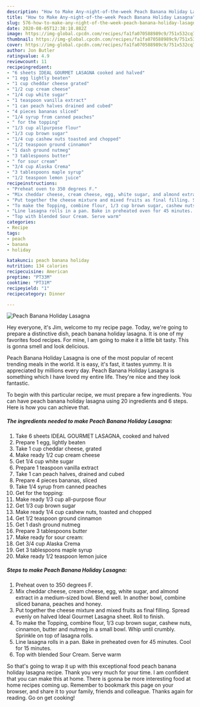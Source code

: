 ```yaml
---
description: "How to Make Any-night-of-the-week Peach Banana Holiday Lasagna"
title: "How to Make Any-night-of-the-week Peach Banana Holiday Lasagna"
slug: 576-how-to-make-any-night-of-the-week-peach-banana-holiday-lasagna
date: 2020-08-05T12:38:18.882Z
image: https://img-global.cpcdn.com/recipes/fa1fa070588989c9/751x532cq70/peach-banana-holiday-lasagna-recipe-main-photo.jpg
thumbnail: https://img-global.cpcdn.com/recipes/fa1fa070588989c9/751x532cq70/peach-banana-holiday-lasagna-recipe-main-photo.jpg
cover: https://img-global.cpcdn.com/recipes/fa1fa070588989c9/751x532cq70/peach-banana-holiday-lasagna-recipe-main-photo.jpg
author: Jon Butler
ratingvalue: 4.9
reviewcount: 11
recipeingredient:
- "6 sheets IDEAL GOURMET LASAGNA cooked and halved"
- "1 egg lightly beaten"
- "1 cup cheddar cheese grated"
- "1/2 cup cream cheese"
- "1/4 cup white sugar"
- "1 teaspoon vanilla extract"
- "1 can peach halves drained and cubed"
- "4 pieces bananas sliced"
- "1/4 syrup from canned peaches"
- " for the topping"
- "1/3 cup allpurpose flour"
- "1/3 cup brown sugar"
- "1/4 cup cashew nuts toasted and chopped"
- "1/2 teaspoon ground cinnamon"
- "1 dash ground nutmeg"
- "3 tablespoons butter"
- " for sour cream"
- "3/4 cup Alaska Crema"
- "3 tablespoons maple syrup"
- "1/2 teaspoon lemon juice"
recipeinstructions:
- "Preheat oven to 350 degrees F."
- "Mix cheddar cheese, cream cheese, egg, white sugar, and almond extract in a medium-sized bowl. Blend well. In another bowl, combine sliced banana, peaches and honey."
- "Put together the cheese mixture and mixed fruits as final filling. Spread evenly on halved Ideal Gourmet Lasagna sheet. Roll to finish."
- "To make the Topping, combine flour, 1/3 cup brown sugar, cashew nuts, cinnamon, butter and nutmeg in a small bowl. Whip until crumbly. Sprinkle on top of lasagna rolls."
- "Line lasagna rolls in a pan. Bake in preheated oven for 45 minutes. Cool for 15 minutes."
- "Top with blended Sour Cream. Serve warm"
categories:
- Recipe
tags:
- peach
- banana
- holiday

katakunci: peach banana holiday 
nutrition: 134 calories
recipecuisine: American
preptime: "PT33M"
cooktime: "PT31M"
recipeyield: "1"
recipecategory: Dinner

---
```



![Peach Banana Holiday Lasagna](https://img-global.cpcdn.com/recipes/fa1fa070588989c9/751x532cq70/peach-banana-holiday-lasagna-recipe-main-photo.jpg)

Hey everyone, it's Jim, welcome to my recipe page. Today, we're going to prepare a distinctive dish, peach banana holiday lasagna. It is one of my favorites food recipes. For mine, I am going to make it a little bit tasty. This is gonna smell and look delicious.

Peach Banana Holiday Lasagna is one of the most popular of recent trending meals in the world. It is easy, it's fast, it tastes yummy. It is appreciated by millions every day. Peach Banana Holiday Lasagna is something which I have loved my entire life. They're nice and they look fantastic.




To begin with this particular recipe, we must prepare a few ingredients. You can have peach banana holiday lasagna using 20 ingredients and 6 steps. Here is how you can achieve that.

<!--inarticleads1-->

##### The ingredients needed to make Peach Banana Holiday Lasagna:

1. Take 6 sheets IDEAL GOURMET LASAGNA, cooked and halved
1. Prepare 1 egg, lightly beaten
1. Take 1 cup cheddar cheese, grated
1. Make ready 1/2 cup cream cheese
1. Get 1/4 cup white sugar
1. Prepare 1 teaspoon vanilla extract
1. Take 1 can peach halves, drained and cubed
1. Prepare 4 pieces bananas, sliced
1. Take 1/4 syrup from canned peaches
1. Get  for the topping:
1. Make ready 1/3 cup all-purpose flour
1. Get 1/3 cup brown sugar
1. Make ready 1/4 cup cashew nuts, toasted and chopped
1. Get 1/2 teaspoon ground cinnamon
1. Get 1 dash ground nutmeg
1. Prepare 3 tablespoons butter
1. Make ready  for sour cream:
1. Get 3/4 cup Alaska Crema
1. Get 3 tablespoons maple syrup
1. Make ready 1/2 teaspoon lemon juice




<!--inarticleads2-->

##### Steps to make Peach Banana Holiday Lasagna:

1. Preheat oven to 350 degrees F.
1. Mix cheddar cheese, cream cheese, egg, white sugar, and almond extract in a medium-sized bowl. Blend well. In another bowl, combine sliced banana, peaches and honey.
1. Put together the cheese mixture and mixed fruits as final filling. Spread evenly on halved Ideal Gourmet Lasagna sheet. Roll to finish.
1. To make the Topping, combine flour, 1/3 cup brown sugar, cashew nuts, cinnamon, butter and nutmeg in a small bowl. Whip until crumbly. Sprinkle on top of lasagna rolls.
1. Line lasagna rolls in a pan. Bake in preheated oven for 45 minutes. Cool for 15 minutes.
1. Top with blended Sour Cream. Serve warm




So that's going to wrap it up with this exceptional food peach banana holiday lasagna recipe. Thank you very much for your time. I am confident that you can make this at home. There is gonna be more interesting food at home recipes coming up. Remember to bookmark this page on your browser, and share it to your family, friends and colleague. Thanks again for reading. Go on get cooking!

